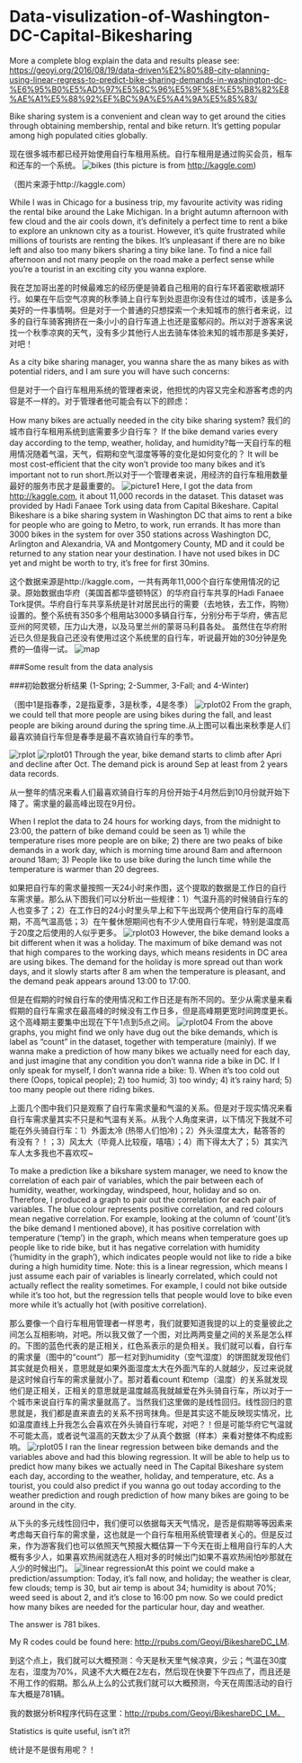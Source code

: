 # Data-visulization-of-Washington-DC-Capital-Bikesharing
More a complete blog explain the data and results please see: https://geoyi.org/2016/08/19/data-driven%E2%80%8B-city-planning-using-linear-regress-to-predict-bike-sharing-demands-in-washington-dc-%E6%95%B0%E5%AD%97%E5%8C%96%E5%9F%8E%E5%B8%82%E8%AE%A1%E5%88%92%EF%BC%9A%E5%A4%9A%E5%85%83/

Bike sharing system is a convenient and clean way to get around the cities through obtaining membership, rental and bike return. It’s getting popular among high populated cities globally.

现在很多城市都已经开始使用自行车租用系统。自行车租用是通过购买会员，租车和还车的一个系统。
![bikes](https://cloud.githubusercontent.com/assets/14057932/17854788/a0350144-683a-11e6-906a-7c14007f1570.png)
(this picture is from http://kaggle.com)

（图片来源于http://kaggle.com）

While I was in Chicago for a business trip, my favourite activity was riding the rental bike around the Lake Michigan. In a bright autumn afternoon with few cloud and the air cools down, it’s definitely a perfect time to rent a bike to explore an unknown city as a tourist. However, it’s quite frustrated while millions of tourists are renting the bikes. It’s unpleasant if there are no bike left and also too many bikers sharing a tiny bike lane. To find a nice fall afternoon and not many people on the road make a perfect sense while you’re a tourist in an exciting city you wanna explore.

我在芝加哥出差的时候最难忘的经历便是骑着自己租用的自行车环着密歇根湖环行。如果在午后空气凉爽的秋季骑上自行车到处逛逛你没有住过的城市，该是多么美好的一件事情啊。但是对于一个普通的只想探索一个未知城市的旅行者来说，过多的自行车骑客拥挤在一条小小的自行车道上也还是蛮郁闷的。所以对于游客来说找一个秋季凉爽的天气，没有多少其他行人出去骑车体验未知的城市那是多美好，对吧！

As a city bike sharing manager, you wanna share the as many bikes as with potential riders, and I am sure you will have such concerns:

但是对于一个自行车租用系统的管理者来说，他担忧的内容又完全和游客考虑的内容是不一样的。对于管理者他可能会有以下的顾虑：

How many bikes are actually needed in the city bike sharing system? 我们的城市自行车租用系统到底需要多少自行车？
If the bike demand varies every day according to the temp, weather, holiday, and humidity?每一天自行车的租用情况随着气温，天气，假期和空气湿度等等的变化是如何变化的？
It will be most cost-efficient that the city won’t provide too many bikes and it’s important not to run short.所以对于一个管理者来说，用经济的自行车租用数量最好的服务市民才是最重要的。
![picture1](https://cloud.githubusercontent.com/assets/14057932/17854791/a0399b3c-683a-11e6-8eef-49f19bc31e30.png)
Here, I got the data from http://kaggle.com, it about 11,000 records in the dataset. This dataset was provided by Hadi Fanaee Tork using data from Capital Bikeshare. Capital Bikeshare is a bike sharing system in Washington DC that aims to rent a bike for people who are going to Metro, to work, run errands. It has more than 3000 bikes in the system for over 350 stations across Washington DC, Arlington and Alexandria, VA and Montgomery County, MD and it could be returned to any station near your destination. I have not used bikes in DC yet and might be worth to try, it’s free for first 30mins.

这个数据来源是http://kaggle.com，一共有两年11,000个自行车使用情况的记录。原始数据由华府（美国首都华盛顿特区）的华府自行车共享的Hadi Fanaee Tork提供。华府自行车共享系统是针对居民出行的需要（去地铁，去工作，购物）设置的。整个系统有350多个租用站3000多辆自行车，分别分布于华府，佛吉尼亚州的阿灵顿，压力山大港，以及马里兰州的蒙哥马利县各处。 虽然住在华府附近已久但是我自己还没有使用过这个系统里的自行车，听说最开始的30分钟是免费的—值得一试。
![map](https://cloud.githubusercontent.com/assets/14057932/17854790/a0388eae-683a-11e6-9a2c-98793df1a112.png)

###Some result from the data analysis

###初始数据分析结果
(1-Spring; 2-Summer, 3-Fall; and 4-Winter)

（图中1是指春季，2是指夏季，3是秋季，4是冬季）
![rplot02](https://cloud.githubusercontent.com/assets/14057932/17854793/a03c4756-683a-11e6-807e-a9b0ca2538d4.png)
From the graph, we could tell that more people are using bikes during the fall, and least people are biking around during the spring time.从上图可以看出来秋季是人们最喜欢骑自行车但是春季是最不喜欢骑自行车的季节。

![rplot](https://cloud.githubusercontent.com/assets/14057932/17854789/a035b512-683a-11e6-8d11-d84ad95f5cb5.png)
![rplot01](https://cloud.githubusercontent.com/assets/14057932/17854787/a0350860-683a-11e6-91be-7cfa33db1c99.png)
Through the year, bike demand starts to climb after Apri and decline after Oct. The demand pick is around Sep at least from 2 years data records.

从一整年的情况来看人们最喜欢骑自行车的月份开始于4月然后到10月份就开始下降了。需求量的最高峰出现在9月份。

When I replot the data to 24 hours for working days, from the midnight to 23:00, the pattern of bike demand could be seen as 1) while the temperature rises more people are on bike; 2) there are two peaks of bike demands in a work day, which is morning time around 8am and afternoon around 18am; 3) People like to use bike during the lunch time while the temperature is warmer than 20 degrees.

如果把自行车的需求量按照一天24小时来作图，这个提取的数据是工作日的自行车需求量。那么从下图我们可以分析出一些规律：1）气温升高的时候骑自行车的人也变多了；2）在工作日的24小时里头早上和下午出现两个使用自行车的高峰期，不高气温高低；3）在午餐休憩期间也有不少人使用自行车呢，特别是温度高于20度之后使用的人似乎更多。
![rplot03](https://cloud.githubusercontent.com/assets/14057932/17854794/a03d5a6a-683a-11e6-8cd9-3cc06e9a29b2.png)
However, the bike demand looks a bit different when it was a holiday. The maximum of bike demand was not that high compares to the working days, which means residents in DC area are using bikes. The demand for the holiday is more spread out than work days, and it slowly starts after 8 am when the temperature is pleasant, and the demand peak appears around 13:00 to 17:00.

但是在假期的时候自行车的使用情况和工作日还是有所不同的。至少从需求量来看假期的自行车需求在最高峰的时候没有工作日多，但是高峰期更宽时间跨度更长。这个高峰期主要集中出现在下午1点到5点之间。
![rplot04](https://cloud.githubusercontent.com/assets/14057932/17854792/a03b73c6-683a-11e6-84bb-2ddee816ba90.png)
From the above graphs, you might find we only have dug out the bike demands, which is label as “count” in the dataset, together with temperature (mainly). If we wanna make a prediction of how many bikes we actually need for each day, and just imagine that any condition you don’t wanna ride a bike in DC. If I only speak for myself, I don’t wanna ride a bike: 1). When it’s too cold out there (Oops, topical people); 2) too humid; 3) too windy; 4) it’s rainy hard; 5) too many people out there riding bikes.

上面几个图中我们只是观察了自行车需求量和气温的关系。但是对于现实情况来看自行车需求量其实不只是和气温有关系。从我个人角度来讲，以下情况下我就不可能在外头骑自行车：1）外面太冷 (热带人们怕冷)；2）外头湿度太大，黏答答的有没有？！；3）风太大（毕竟人比较瘦，嘻嘻）；4）雨下得太大了；5）其实汽车人太多我也不喜欢哎~

To make a prediction like a bikshare system manager, we need to know the correlation of each pair of variables, which the pair between each of humidity, weather, workingday, windspeed, hour, holiday and so on. Therefore, I  produced a graph to pair out the correlation for each pair of variables. The blue colour represents positive correlation, and red colours mean negative correlation. For example, looking at the column of ‘count'(it’s the bike demand I mentioned above), it has positive correlation with temperature (‘temp’) in the graph, which means when temperature goes up people like to ride bike, but it has negative correlation with humidity (‘humidity in the graph’), which indicates people would not like to ride a bike during a high humidity time. Note: this is a linear regression, which means I just assume each pair of variables is linearly correlated, which could not actually reflect the reality sometimes. For example, I could not bike outside while it’s too hot, but the regression tells that  people would love to bike even more while it’s actually hot (with positive correlation).

那么要像一个自行车租用管理者一样思考，我们就要知道我提的以上的变量彼此之间怎么互相影响，对吧。所以我又做了一个图，对比两两变量之间的关系是怎么样的。下图的蓝色代表的是正相关，红色系表示的是负相关。我们就可以看，自行车的需求量（图中的“count”）那一栏对到humidity（空气湿度）的饼图就发现他们其实就是负相关，意思就是如果外面湿度太大在外面汽车的人就越少，反过来说就是这时候自行车的需求量就小了。那对着看count 和temp（温度）的关系就发现他们是正相关，正相关的意思就是温度越高我就越爱在外头骑自行车，所以对于一个城市来说自行车的需求量就高了。当然我们这里做的是线性回归。线性回归的意思就是，我们都是直来直去的关系不拐弯抹角。但是其实这不能反映现实情况，比如温度直线上升我怎么会喜欢在外头骑自行车呢，对吧？！但是可能华府它气温就不可能太高，或者说气温高的天数太少了从真个数据（样本）来看对整体不构成影响。
![rplot05](https://cloud.githubusercontent.com/assets/14057932/17854795/a03deffc-683a-11e6-812d-aece3a1655c0.png)
I ran the linear regression between bike demands and the variables above and had this blowing regression. It will be able to help us to predict how many bikes we actually need in The Capital Bikeshare system each day, according to the weather, holiday, and temperature, etc. As a tourist, you could also predict if you wanna go out today according to the weather prediction and rough prediction of how many bikes are going to be around in the city.

从下头的多元线性回归中，我们便可以依据每天天气情况，是否是假期等等因素来考虑每天自行车的需求量，这也就是一个自行车租用系统管理者关心的。但是反过来，作为游客我们也可以依照天气预报大概估算一下今天在街上租用自行车的人大概有多少人，如果喜欢热闹就选在人相对多的时候出门如果不喜欢热闹怕吵那就在人少的时候出门。
![linear regression](https://cloud.githubusercontent.com/assets/14057932/17854786/a034befa-683a-11e6-9b18-6d49bd1924a4.png)At this point we could make a prediction/assumption: Today, it’s fall now, and holiday; the weather is clear, few clouds; temp is 30, but air temp is about 34; humidity is about 70%; weed seed is about 2, and it’s close to 16:00 pm now. So we could predict how many bikes are needed for the particular hour, day and weather.

The answer is 781 bikes.

My R codes could be found here: http://rpubs.com/Geoyi/BikeshareDC_LM.

到这个点上，我们就可以大概预测：今天是秋天里气候凉爽，少云；气温在30度左右，湿度为70%，风速不大大概在2左右，然后现在快要下午四点了，而且还是不用工作的假期。那么从上么的公式我们就可以大概预测，今天在周围活动的自行车大概是781辆。

我的数据分析R程序代码在这里：http://rpubs.com/Geoyi/BikeshareDC_LM。

Statistics is quite useful, isn’t it?!

统计是不是很有用呢？！
